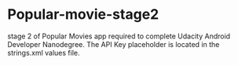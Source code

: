 <h1>Popular-movie-stage2</h1>


stage 2 of Popular Movies app required to complete Udacity Android Developer Nanodegree. 
The API Key placeholder is located in the strings.xml values file.
